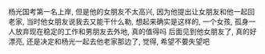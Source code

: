 杨光国考第一名上岸, 但是他的女朋友不太高兴, 因为他提出让女朋友和他一起回老家, 当时他女朋友说我去又能干什么勒, 想起来确实是这样的, 一个女孩, 孤身一人放弃现在稳定的工作和男朋友去外地, 真的值得吗 
后面见到他女朋友了, 真的好漂亮, 还是决定和杨光一起去他老家那边了, 觉得, 希望不要失望吧 